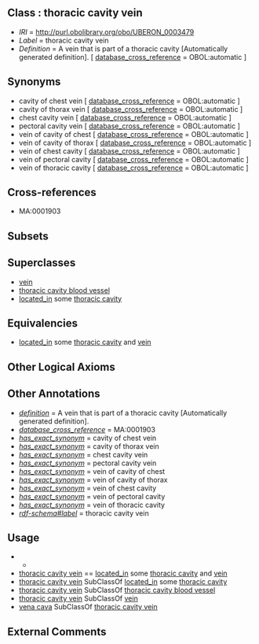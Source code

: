 
## Class : thoracic cavity vein

 * *IRI* = http://purl.obolibrary.org/obo/UBERON_0003479
 * *Label* = thoracic cavity vein
 * *Definition* = A vein that is part of a thoracic cavity [Automatically generated definition]. [ [database_cross_reference](../../ef/oboInOwl#hasDbXref.md) = OBOL:automatic ]

## Synonyms

 * cavity of chest vein [ [database_cross_reference](../../ef/oboInOwl#hasDbXref.md) = OBOL:automatic ]
 * cavity of thorax vein [ [database_cross_reference](../../ef/oboInOwl#hasDbXref.md) = OBOL:automatic ]
 * chest cavity vein [ [database_cross_reference](../../ef/oboInOwl#hasDbXref.md) = OBOL:automatic ]
 * pectoral cavity vein [ [database_cross_reference](../../ef/oboInOwl#hasDbXref.md) = OBOL:automatic ]
 * vein of cavity of chest [ [database_cross_reference](../../ef/oboInOwl#hasDbXref.md) = OBOL:automatic ]
 * vein of cavity of thorax [ [database_cross_reference](../../ef/oboInOwl#hasDbXref.md) = OBOL:automatic ]
 * vein of chest cavity [ [database_cross_reference](../../ef/oboInOwl#hasDbXref.md) = OBOL:automatic ]
 * vein of pectoral cavity [ [database_cross_reference](../../ef/oboInOwl#hasDbXref.md) = OBOL:automatic ]
 * vein of thoracic cavity [ [database_cross_reference](../../ef/oboInOwl#hasDbXref.md) = OBOL:automatic ]

## Cross-references

 * MA:0001903

## Subsets


## Superclasses

 * [vein](../../UBERON/38/UBERON_0001638.md)
 * [thoracic cavity blood vessel](../../UBERON/19/UBERON_0003519.md)
 * [located_in](../../RO/25/RO_0001025.md) some [thoracic cavity](../../UBERON/24/UBERON_0002224.md)

## Equivalencies

 * [located_in](../../RO/25/RO_0001025.md) some [thoracic cavity](../../UBERON/24/UBERON_0002224.md) and [vein](../../UBERON/38/UBERON_0001638.md)

## Other Logical Axioms


## Other Annotations

 * *[definition](../../IAO/15/IAO_0000115.md)* = A vein that is part of a thoracic cavity [Automatically generated definition].
 * *[database_cross_reference](../../ef/oboInOwl#hasDbXref.md)* = MA:0001903
 * *[has_exact_synonym](../../ym/oboInOwl#hasExactSynonym.md)* = cavity of chest vein
 * *[has_exact_synonym](../../ym/oboInOwl#hasExactSynonym.md)* = cavity of thorax vein
 * *[has_exact_synonym](../../ym/oboInOwl#hasExactSynonym.md)* = chest cavity vein
 * *[has_exact_synonym](../../ym/oboInOwl#hasExactSynonym.md)* = pectoral cavity vein
 * *[has_exact_synonym](../../ym/oboInOwl#hasExactSynonym.md)* = vein of cavity of chest
 * *[has_exact_synonym](../../ym/oboInOwl#hasExactSynonym.md)* = vein of cavity of thorax
 * *[has_exact_synonym](../../ym/oboInOwl#hasExactSynonym.md)* = vein of chest cavity
 * *[has_exact_synonym](../../ym/oboInOwl#hasExactSynonym.md)* = vein of pectoral cavity
 * *[has_exact_synonym](../../ym/oboInOwl#hasExactSynonym.md)* = vein of thoracic cavity
 * *[rdf-schema#label](../../el/rdf-schema#label.md)* = thoracic cavity vein

## Usage

 * -
 * [thoracic cavity vein](../../UBERON/79/UBERON_0003479.md) == [located_in](../../RO/25/RO_0001025.md) some [thoracic cavity](../../UBERON/24/UBERON_0002224.md) and [vein](../../UBERON/38/UBERON_0001638.md)
 * [thoracic cavity vein](../../UBERON/79/UBERON_0003479.md) SubClassOf [located_in](../../RO/25/RO_0001025.md) some [thoracic cavity](../../UBERON/24/UBERON_0002224.md)
 * [thoracic cavity vein](../../UBERON/79/UBERON_0003479.md) SubClassOf [thoracic cavity blood vessel](../../UBERON/19/UBERON_0003519.md)
 * [thoracic cavity vein](../../UBERON/79/UBERON_0003479.md) SubClassOf [vein](../../UBERON/38/UBERON_0001638.md)
 * [vena cava](../../UBERON/87/UBERON_0004087.md) SubClassOf [thoracic cavity vein](../../UBERON/79/UBERON_0003479.md)

## External Comments

